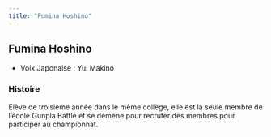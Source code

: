 ```yaml
---
title: "Fumina Hoshino"
---
```


Fumina Hoshino
--------------





* Voix Japonaise : Yui Makino


### Histoire


Elève de troisième année dans le même collège, elle est la seule membre de l’école Gunpla Battle et se démène pour recruter des membres pour participer au championnat.


